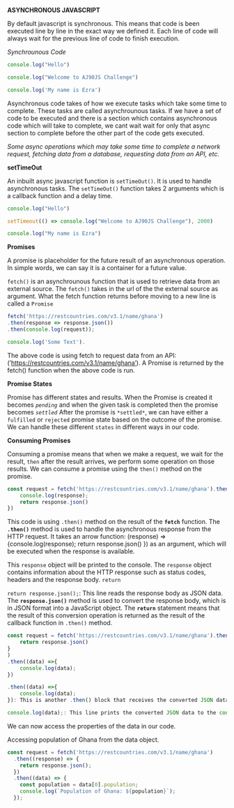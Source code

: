 **ASYNCHRONOUS JAVASCRIPT**

By default javascript is synchronous. This means that code is been executed line by line in the exact way we defined it. Each line of  code will always wait for the previous line of code to finish execution.

*Synchrounous Code*
```js
console.log("Hello")

console.log("Welcome to AJ90JS Challenge")

console.log('My name is Ezra')
```

Asynchronous code takes of how we execute tasks which take some time to complete. These tasks are called asynchrounous tasks. If we have a set of code to be executed and there is a section which contains asynchronous code which will take to complete, we cant wait wait for only that async section to complete before the other part of the code gets executed. 

*Some async operations which may take some time to complete a network request, fetching data from a database, requesting data from an API, etc.*

**setTimeOut**

An inbuilt async javascript function is `setTimeOut()`. It is used to handle asynchronous tasks. The `setTimeOut()` function takes 2 arguments which is a callback function and a delay time.

```js
console.log("Hello")

setTimeout(() => console.log("Welcome to AJ90JS Challenge"), 2000)

console.log("My name is Ezra")
```

**Promises**

A promise is placeholder for the future result of an asynchronous operation. In simple words, we can say it is a container for a future value.

`fetch()` is an asynchrounous function that is used to retrieve data from an external source. The `fetch()` takes in the url of the the external source as argument. What the fetch function returns before moving to a new line is called a `Promise`

```js
fetch('https://restcountries.com/v3.1/name/ghana')
.then(response => response.json())
.then(console.log(request));

console.log('Some Text').
```

The above code is using fetch to request data from an API: (’https://restcountries.com/v3.1/name/ghana’). A Promise is returned by the fetch() function when the above code is run.

**Promise States**

Promise has different states and results. When the Promise is created it becomes *`pending`* and when the given task is completed then the promise becomes *`settled`* After the promise is `*settled*`, we can have either a `fulfilled` or `rejected` promise state based on the outcome of the promise. We can handle these different `states` in different ways in our code.

**Consuming Promises**

Consuming a promise means that when we make a request, we wait for the result, `then` after the result arrives, we perform some operation on those results. We can consume a promise using the `then()` method on the promise.

```js
const request = fetch('https://restcountries.com/v3.1/name/ghana').then((response) =>{
    console.log(response);
    return response.json()
})
```

This code is using `.then()` method on the result of the **`fetch`** function. The **`.then()`** method is used to handle the asynchronous response from the HTTP request. It takes an arrow function: (response) =>{console.log(response);
    return response.json()
}) as an argument, which will be executed when the response is available.

This  `response` object will be printed to the console. The `response` object contains information about the HTTP response such as status codes, headers and the response body. `return` 

`return response.json();`: This line reads the response body as JSON data. The **`response.json()`** method is used to convert the response body, which is in JSON format into a JavaScript object. The **`return`** statement means that the result of this conversion operation is returned as the result of the callback function in `.then()` method.

```js
const request = fetch('https://restcountries.com/v3.1/name/ghana').then((response) =>{
    return response.json()
}
)
.then((data) =>{
    console.log(data);
})
```

```js
.then((data) =>{
    console.log(data);
}): This is another .then() block that receives the converted JSON data from the previous .then() block.
```

```js
console.log(data);: This line prints the converted JSON data to the console. data is now a JavaScript object containing the information from the API response, which can be easily accessed and used in the JavaScript code.
```

We can now access the properties of the data in our code.

Accessing population of Ghana from the data object.
```js
const request = fetch('https://restcountries.com/v3.1/name/ghana')
  .then((response) => {
    return response.json();
  })
  .then((data) => {
    const population = data[0].population;
    console.log(`Population of Ghana: ${population}`);
  });
```

